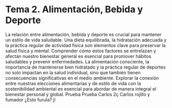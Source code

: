 # Tema 2. Alimentación, Bebida y Deporte
La relación entre alimentación, bebida y deporte es crucial para mantener un estilo de vida saludable. Una dieta equilibrada, la hidratación adecuada y la práctica regular de actividad física son elementos clave para preservar la salud física y mental. Comprender cómo estos factores se entrelazan y afectan nuestro bienestar general es esencial para promover hábitos saludables y prevenir enfermedades.
La alimentación consciente, la importancia de mantenerse bien hidratado y la práctica regular de deportes no solo impactan en la salud individual, sino que también tienen consecuencias significativas en el medio ambiente. Explorar la conexión entre nuestras elecciones alimentarias y de estilo de vida con la sostenibilidad ambiental es esencial para abordar de manera integral el bienestar personal y global.
Prueba
Prueba Carlos 2ç
Carlos rojillo
y fumador 
¿Esto furula?
jl
